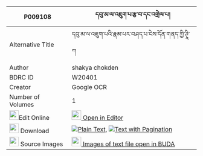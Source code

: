 |P009108|དབུ་མ་ལ་འཇུག་པ་རྩ་བ་དང་འགྲེལ་པ། 
| --- | --- 
|Alternative Title |དབུ་མ་ལ་འཇུག་པའི་རྣམ་པར་བཤད་པ་ངེས་དོན་གནད་ཀྱི་ཊཱི་ཀ
|Author| shakya chokden
|BDRC ID | W20401
|Creator | Google OCR
|Number of Volumes| 1
|<img width="25" src="https://img.icons8.com/color/25/000000/edit-property.png">Edit Online| [<img width="25" src="https://avatars.githubusercontent.com/u/45091458?s=200&v=4"> Open in Editor](http://editor.openpecha.org/P009108)
|<img width="25" src="https://img.icons8.com/fluent/48/000000/download-2.png"/>  Download | [![](https://img.icons8.com/color/20/000000/txt.png)Plain Text](https://github.com/Openpecha/P009108/releases/download/v1/uma_la_jukpa_tsawa_dang_drelpa_plain_P009108.zip), [![](https://img.icons8.com/color/20/000000/txt.png)Text with Pagination](https://github.com/Openpecha/P009108/releases/download/v1/uma_la_jukpa_tsawa_dang_drelpa_pages_P009108.zip)
|<img width="25" src="https://img.icons8.com/plasticine/100/000000/pictures-folder.png"/>  Source Images | [<img width="25" src="https://library.bdrc.io/icons/BUDA-small.svg"> Images of text file open in BUDA](https://library.bdrc.io/show/bdr:W20401)